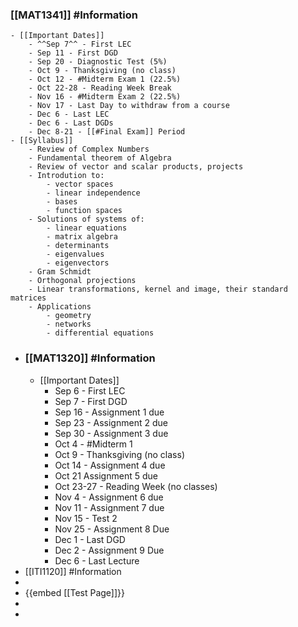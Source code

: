 ### [[MAT1341]] #Information
	- [[Important Dates]]
		- ^^Sep 7^^ - First LEC
		- Sep 11 - First DGD
		- Sep 20 - Diagnostic Test (5%)
		- Oct 9 - Thanksgiving (no class)
		- Oct 12 - #Midterm Exam 1 (22.5%)
		- Oct 22-28 - Reading Week Break
		- Nov 16 - #Midterm Exam 2 (22.5%)
		- Nov 17 - Last Day to withdraw from a course
		- Dec 6 - Last LEC
		- Dec 6 - Last DGDs
		- Dec 8-21 - [[#Final Exam]] Period
	- [[Syllabus]]
		- Review of Complex Numbers
		- Fundamental theorem of Algebra
		- Review of vector and scalar products, projects
		- Introdution to:
			- vector spaces
			- linear independence
			- bases
			- function spaces
		- Solutions of systems of:
			- linear equations
			- matrix algebra
			- determinants
			- eigenvalues
			- eigenvectors
		- Gram Schmidt
		- Orthogonal projections
		- Linear transformations, kernel and image, their standard matrices
		- Applications
			- geometry
			- networks
			- differential equations
- ### [[MAT1320]] #Information
	- [[Important Dates]]
		- Sep 6 - First LEC
		- Sep 7 - First DGD
		- Sep 16 - Assignment 1 due
		- Sep 23 - Assignment 2 due
		- Sep 30 - Assignment 3 due
		- Oct 4 - #Midterm 1
		- Oct 9 - Thanksgiving (no class)
		- Oct 14 - Assignment 4 due
		- Oct 21 Assignment 5 due
		- Oct 23-27 - Reading Week (no classes)
		- Nov 4 - Assignment 6 due
		- Nov 11 - Assignment 7 due
		- Nov 15 - Test 2
		- Nov 25 - Assignment 8 Due
		- Dec 1 - Last DGD
		- Dec 2 - Assignment 9 Due
		- Dec 6 - Last Lecture
- [[ITI1120]] #Information
-
- {{embed [[Test Page]]}}
-
-